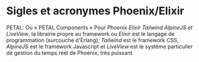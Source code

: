 # Sigles et acronymes Phoenix/Elixir


PETAL:
Ou « PETAL Components » Pour _Phoenix Elixir Tailwind AlpineJS et LiveView_, la librairie propre au framework ou _Elixir_ est le langage de programmation (surcouche d'Erlang), _Tailwind_ est le framework CSS, _AlpineJS_ est le framework Javascript et _LiveView_ est le système particulier de gestion du temps réel de Phoenix, très puissant.